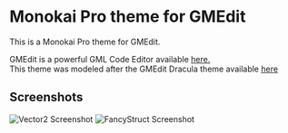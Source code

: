 # Monokai Pro theme for GMEdit
This is a Monokai Pro theme for GMEdit.  
  
GMEdit is a powerful GML Code Editor available [here.](https://yellowafterlife.itch.io/gmedit)  
This theme was modeled after the GMEdit Dracula theme available [here](https://github.com/YAL-GMEdit/dracula-gmedit)

## Screenshots
![Vector2 Screenshot](https://i.imgur.com/uzLCm0q.png)
![FancyStruct Screenshot](https://i.imgur.com/QeBIIaP.png)

